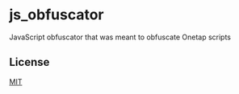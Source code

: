 # js_obfuscator
JavaScript obfuscator that was meant to obfuscate Onetap scripts

## License
[MIT](https://choosealicens.com/licenses/mit/)
